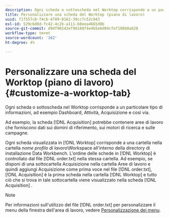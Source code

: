 ```yaml
---
description: Ogni scheda o sottoscheda nel Worktop corrisponde a un particolare tipo di informazioni, ad esempio Dashboard, Attività, Acquisizione e così via.
title: Personalizzare una scheda del Worktop (piano di lavoro)
uuid: f1f557c8-f4cb-4789-8162-39cc7c52c943
exl-id: 529c6d8d-fc42-4c2b-a111-b8eea4665d8b
source-git-commit: d9df90242ef96188f4e4b5e6d04cfef196b0a628
workflow-type: tm+mt
source-wordcount: '162'
ht-degree: 4%

---
```


# Personalizzare una scheda del Worktop (piano di lavoro) {#customize-a-worktop-tab}

Ogni scheda o sottoscheda nel Worktop corrisponde a un particolare tipo di informazioni, ad esempio Dashboard, Attività, Acquisizione e così via.

Ad esempio, la scheda [!DNL Acquisition] potrebbe contenere aree di lavoro che forniscono dati sui domini di riferimento, sui motori di ricerca e sulle campagne.

Ogni scheda visualizzata in [!DNL Worktop] corrisponde a una cartella nella cartella *nome profilo di lavoro*\Workspace all&#39;interno della directory di installazione Data Workbench. L&#39;ordine delle schede in [!DNL Worktop] è controllato dal file [!DNL order.txt] nella stessa cartella. Ad esempio, se disponi di una sottocartella Acquisizione nella cartella Aree di lavoro e quindi aggiungi Acquisizione come prima voce nel file [!DNL order.txt], [!DNL Acquisition] è la prima scheda nella cartella [!DNL Worktop] e tutto ciò che si trova in tale sottocartella viene visualizzato nella scheda [!DNL Acquisition] .

>[!NOTE]
>
>Per informazioni sull&#39;utilizzo del file [!DNL order.txt] per personalizzare il menu della finestra dell&#39;area di lavoro, vedere [Personalizzazione dei menu](../../../../home/c-get-started/c-intf-anlys-ftrs/c-ctm-menus/c-ctm-menus.md#concept-93d4c09cb7f34cd293b7b64fba1cf894).
